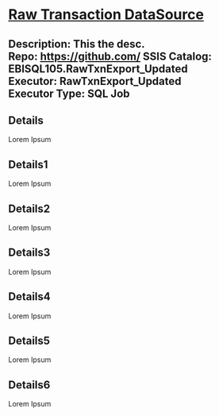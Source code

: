 # <u>Raw Transaction DataSource</u>

**Description:** This the desc.  
**Repo:** https://github.com/
**SSIS Catalog:** EBISQL105.RawTxnExport_Updated  
**Executor:** RawTxnExport_Updated  
**Executor Type:** SQL Job  
---

## Details  
  Lorem Ipsum  
  
## Details1  
  Lorem Ipsum
  
## Details2  
  Lorem Ipsum
  
## Details3  
  Lorem Ipsum
  
## Details4 
  Lorem Ipsum

## Details5  
  Lorem Ipsum
  
## Details6  
  Lorem Ipsum
